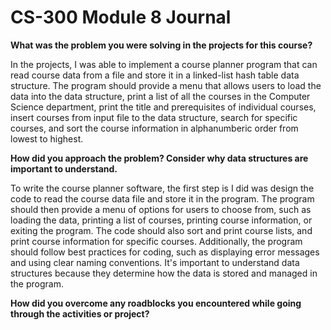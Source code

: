 # CS-300 Module 8 Journal

**What was the problem you were solving in the projects for this course?**

In the projects, I was able to implement a course planner program that can read course data from a file and store it in a linked-list hash table data structure. The program should provide a menu that allows users to load the data into the data structure, print a list of all the courses in the Computer Science department, print the title and prerequisites of individual courses, insert courses from input file to the data structure, search for specific courses, and sort the course information in alphanumberic order from lowest to highest. 

**How did you approach the problem? Consider why data structures are important to understand.**

To write the course planner software, the first step is I did was design the code to read the course data file and store it in the program. The program should then provide a menu of options for users to choose from, such as loading the data, printing a list of courses, printing course information, or exiting the program. The code should also sort and print course lists, and print course information for specific courses. Additionally, the program should follow best practices for coding, such as displaying error messages and using clear naming conventions. It's important to understand data structures because they determine how the data is stored and managed in the program.

**How did you overcome any roadblocks you encountered while going through the activities or project?**






